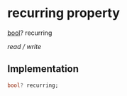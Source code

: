 


# recurring property







[bool](https://api.flutter.dev/flutter/dart-core/bool-class.html)? recurring
  
_<span class="feature">read / write</span>_






## Implementation

```dart
bool? recurring;
```







